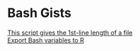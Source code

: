 # Bash Gists  
[This script gives the 1st-line length of a file](https://gist.github.com/nilforooshan/2b1c7a57dc5b013115584158942b3b01 "llength.sh")  
[Export Bash variables to R](https://gist.github.com/nilforooshan/6c5f9940722e7c20cab246777d526b05 "exp_Bashvar2R.md")  

